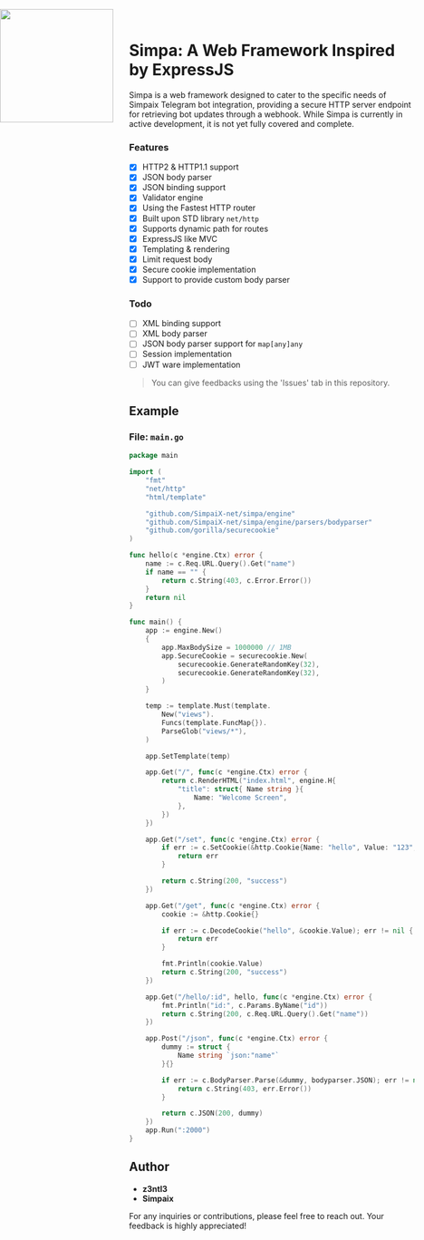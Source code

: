 <img src="https://github.com/SimpaiX-net/.github/assets/48758770/af960480-aa63-4be4-94bf-66d43453bb83" width="200" style="position: absolute; left:0;"><br>

# Simpa: A Web Framework Inspired by ExpressJS

Simpa is a web framework designed to cater to the specific needs of Simpaix Telegram bot integration, providing a secure HTTP server endpoint for retrieving bot updates through a webhook. While Simpa is currently in active development, it is not yet fully covered and complete.

### Features
- [x] HTTP2 & HTTP1.1 support
- [x] JSON body parser 
- [x] JSON binding support 
- [x] Validator engine 
- [x] Using the Fastest HTTP router 
- [x] Built upon STD library ``net/http``
- [x] Supports dynamic path for routes
- [x] ExpressJS like MVC
- [x] Templating & rendering
- [x] Limit request body
- [x] Secure cookie implementation
- [x] Support to provide custom body parser

### Todo
- [ ] XML binding support
- [ ] XML body parser
- [ ] JSON body parser support for ``map[any]any``
- [ ] Session implementation
- [ ] JWT ware implementation
> You can give feedbacks using the 'Issues' tab in this repository.

## Example

### File: `main.go`

```go
package main

import (
	"fmt"
	"net/http"
	"html/template"

	"github.com/SimpaiX-net/simpa/engine"
	"github.com/SimpaiX-net/simpa/engine/parsers/bodyparser"
	"github.com/gorilla/securecookie"
)

func hello(c *engine.Ctx) error {
	name := c.Req.URL.Query().Get("name")
	if name == "" {
		return c.String(403, c.Error.Error())
	}
	return nil
}

func main() {
	app := engine.New()
	{
		app.MaxBodySize = 1000000 // 1MB
		app.SecureCookie = securecookie.New(
			securecookie.GenerateRandomKey(32),
			securecookie.GenerateRandomKey(32),
		)
	}

	temp := template.Must(template.
		New("views").
		Funcs(template.FuncMap{}).
		ParseGlob("views/*"),
	)

	app.SetTemplate(temp)

	app.Get("/", func(c *engine.Ctx) error {
		return c.RenderHTML("index.html", engine.H{
			"title": struct{ Name string }{
				Name: "Welcome Screen",
			},
		})
	})

	app.Get("/set", func(c *engine.Ctx) error {
		if err := c.SetCookie(&http.Cookie{Name: "hello", Value: "123", MaxAge: 3600}); err != nil {
			return err
		}

		return c.String(200, "success")
	})

	app.Get("/get", func(c *engine.Ctx) error {
		cookie := &http.Cookie{}

		if err := c.DecodeCookie("hello", &cookie.Value); err != nil {
			return err
		}

		fmt.Println(cookie.Value)
		return c.String(200, "success")
	})

	app.Get("/hello/:id", hello, func(c *engine.Ctx) error {
		fmt.Println("id:", c.Params.ByName("id"))
		return c.String(200, c.Req.URL.Query().Get("name"))
	})

	app.Post("/json", func(c *engine.Ctx) error {
		dummy := struct {
			Name string `json:"name"`
		}{}

		if err := c.BodyParser.Parse(&dummy, bodyparser.JSON); err != nil {
			return c.String(403, err.Error())
		}

		return c.JSON(200, dummy)
	})
	app.Run(":2000")
}

```

## Author

- **z3ntl3**
- **Simpaix**

For any inquiries or contributions, please feel free to reach out. Your feedback is highly appreciated!
